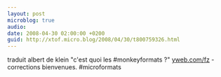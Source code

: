 ```yaml
---
layout: post
microblog: true
audio: 
date: 2008-04-30 02:00:00 +0200
guid: http://xtof.micro.blog/2008/04/30/t800759326.html
---
```

traduit albert de klein "c'est quoi les #monkeyformats ?" [yweb.com/fz](http://yweb.com/fz) - corrections bienvenues. #microformats

